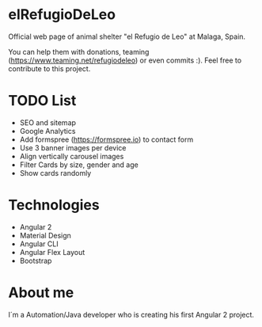 elRefugioDeLeo
===============
Official web page of animal shelter "el Refugio de Leo" at Malaga, Spain.

You can help them with donations, teaming (https://www.teaming.net/refugiodeleo) or even commits :). Feel free to contribute to this project.

TODO List
===============
- SEO and sitemap
- Google Analytics
- Add formspree (https://formspree.io) to contact form
- Use 3 banner images per device
- Align vertically carousel images
- Filter Cards by size, gender and age
- Show cards randomly

Technologies
===============
- Angular 2
- Material Design
- Angular CLI
- Angular Flex Layout
- Bootstrap

About me
===============
I´m a Automation/Java developer who is creating his first Angular 2 project.